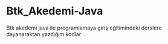 # Btk_Akedemi-Java
Btk akedemi java ile programlamaya giriş eğitimindeki derslere dayanaraktan yazdığım kodlar
